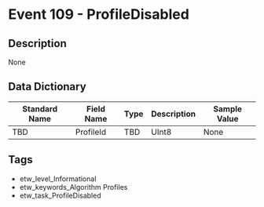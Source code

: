 # Event 109 - ProfileDisabled

## Description
None

## Data Dictionary
|Standard Name|Field Name|Type|Description|Sample Value|
|---|---|---|---|---|
|TBD|ProfileId|TBD|UInt8|None|None|

## Tags
* etw_level_Informational
* etw_keywords_Algorithm Profiles
* etw_task_ProfileDisabled